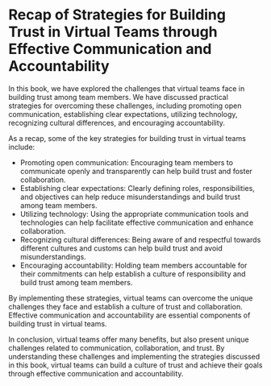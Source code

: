 # Recap of Strategies for Building Trust in Virtual Teams through Effective Communication and Accountability

In this book, we have explored the challenges that virtual teams face in building trust among team members. We have discussed practical strategies for overcoming these challenges, including promoting open communication, establishing clear expectations, utilizing technology, recognizing cultural differences, and encouraging accountability.

As a recap, some of the key strategies for building trust in virtual teams include:

* Promoting open communication: Encouraging team members to communicate openly and transparently can help build trust and foster collaboration.
* Establishing clear expectations: Clearly defining roles, responsibilities, and objectives can help reduce misunderstandings and build trust among team members.
* Utilizing technology: Using the appropriate communication tools and technologies can help facilitate effective communication and enhance collaboration.
* Recognizing cultural differences: Being aware of and respectful towards different cultures and customs can help build trust and avoid misunderstandings.
* Encouraging accountability: Holding team members accountable for their commitments can help establish a culture of responsibility and build trust among team members.

By implementing these strategies, virtual teams can overcome the unique challenges they face and establish a culture of trust and collaboration. Effective communication and accountability are essential components of building trust in virtual teams.

In conclusion, virtual teams offer many benefits, but also present unique challenges related to communication, collaboration, and trust. By understanding these challenges and implementing the strategies discussed in this book, virtual teams can build a culture of trust and achieve their goals through effective communication and accountability.
